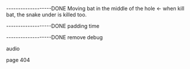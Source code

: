 -------------------DONE Moving bat in the middle of the hole <- when kill bat, the snake under is killed too.

-------------------DONE padding time

-------------------DONE remove debug

audio

page 404


